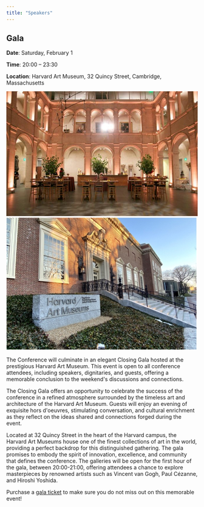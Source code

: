```yaml
---
title: "Speakers"
---
```


## Gala

**Date**: Saturday, February 1 

**Time**: 20:00 – 23:30 

**Location**: Harvard Art Museum, 32 Quincy Street, Cambridge, Massachusetts

<div>
  <img class="gala-image" src="gala_2025_pic_1.png" alt="Art museum interior">
</div>
<div>
  <img class="gala-image" src="gala_2025_pic_2.jpg" alt="Art museum exterior">
</div>

The Conference will culminate in an elegant Closing Gala hosted at the prestigious Harvard Art Museum. This event is open to all conference attendees, including speakers, dignitaries, and guests, offering a memorable conclusion to the weekend's discussions and connections.

The Closing Gala offers an opportunity to celebrate the success of the conference in a refined atmosphere surrounded by the timeless art and architecture of the Harvard Art Museum. Guests will enjoy an evening of exquisite hors d'oeuvres, stimulating conversation, and cultural enrichment as they reflect on the ideas shared and connections forged during the event.

Located at 32 Quincy Street in the heart of the Harvard campus, the Harvard Art Museums house one of the finest collections of art in the world, providing a perfect backdrop for this distinguished gathering. The gala promises to embody the spirit of innovation, excellence, and community that defines the conference. The galleries will be open for the first hour of the gala, between 20:00-21:00, offering attendees a chance to explore masterpieces by renowned artists such as Vincent van Gogh, Paul Cézanne, and Hiroshi Yoshida.

Purchase a [gala ticket](https://secure.touchnet.net/C20832_ustores/web/store_main.jsp?STOREID=18&SINGLESTORE=true) to make sure you do not miss out on this memorable event!
